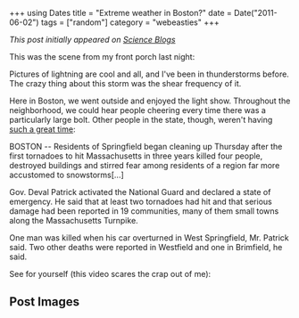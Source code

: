 +++
using Dates
title = "Extreme weather in Boston?"
date = Date("2011-06-02")
tags = ["random"]
category = "webeasties"
+++

_This post initially appeared on [Science Blogs](http://scienceblogs.com/webeasties)_

This was the scene from my front porch last night:

Pictures of lightning are cool and all, and I've been in thunderstorms before. The crazy thing about this storm was the shear frequency of it.

Here in Boston, we went outside and enjoyed the light show. Throughout the neighborhood, we could hear people cheering every time there was a particularly large bolt. Other people in the state, though, weren't having [such a great time](http://www.nytimes.com/2011/06/03/us/03tornado.html?_r=1):

BOSTON -- Residents of Springfield began cleaning up Thursday after the first tornadoes to hit Massachusetts in three years killed four people, destroyed buildings and stirred fear among residents of a region far more accustomed to snowstorms[...]

Gov. Deval Patrick activated the National Guard and declared a state of emergency. He said that at least two tornadoes had hit and that serious damage had been reported in 19 communities, many of them small towns along the Massachusetts Turnpike.

One man was killed when his car overturned in West Springfield, Mr. Patrick said. Two other deaths were reported in Westfield and one in Brimfield, he said.

See for yourself (this video scares the crap out of me):

      
  

 ## Post Images


